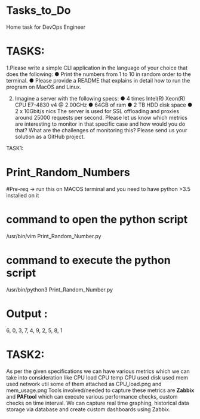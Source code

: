 # Tasks_to_Do
Home task for DevOps Engineer

# TASKS:

1.Please write a simple CLI application in the language of your choice that does the following: 
● Print the numbers from 1 to 10 in random order to the terminal. ● Please provide a README that explains in detail how to run the program on MacOS and Linux. 


2. Imagine a server with the following specs: 
● 4 times Intel(R) Xeon(R) CPU E7-4830 v4 @ 2.00GHz 
● 64GB of ram 
● 2 TB HDD disk space 
● 2 x 10Gbit/s nics 
The server is used for SSL offloading and proxies around 25000 requests per second. Please let us know which metrics are interesting to monitor in that specific case and how would you do that? What are the challenges of monitoring this? 
Please send us your solution as a GitHub project.


TASK1: 

# Print_Random_Numbers #
#Pre-req -> run this on MACOS terminal and you need to have python >3.5 installed on it 

# command to open the python script #

/usr/bin/vim Print_Random_Number.py

# command to execute the python script #

/usr/bin/python3 Print_Random_Number.py

# Output :
6, 0, 3, 7, 4, 9, 2, 5, 8, 1

# TASK2:

As per the given specifications we can have various metrics which we can take into consideration like 
CPU load
CPU temp
CPU used
disk used
mem used
network util
some of them attached as CPU_load.png and mem_usage.png 
Tools involved/needed to capture these metrics are **Zabbix** and **PAFtool** which can execute various performance checks, custom checks on time interval.
We can capture real time graphing, historical data storage via database and create custom dashboards using Zabbix.
